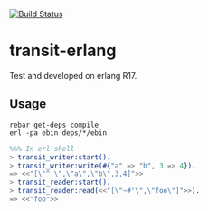 [![Build
Status](https://travis-ci.org/isaiah/transit-erlang.svg)](https://travis-ci.org/isaiah/transit-erlang)

transit-erlang
==============

Test and developed on erlang R17.

Usage
-----

```shell
rebar get-deps compile
erl -pa ebin deps/*/ebin
```

```erlang
%%% In erl shell
> transit_writer:start().
> transit_writer:write(#{"a" => "b", 3 => 4}).
=> <<"[\"^ \",\"a\",\"b\",3,4]">>
> transit_reader:start().
> transit_reader:read(<<"[\"~#'\",\"foo\"]">>).
=> <<"foo">>
```
